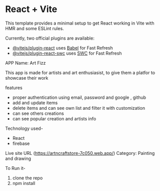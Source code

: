 # React + Vite

This template provides a minimal setup to get React working in Vite with HMR and some ESLint rules.

Currently, two official plugins are available:

- [@vitejs/plugin-react](https://github.com/vitejs/vite-plugin-react/blob/main/packages/plugin-react/README.md) uses [Babel](https://babeljs.io/) for Fast Refresh
- [@vitejs/plugin-react-swc](https://github.com/vitejs/vite-plugin-react-swc) uses [SWC](https://swc.rs/) for Fast Refresh

APP Name: Art Fizz

This app is made for artists and art enthusiasist, to give them a platfor to showcase their work

features
- proper authentication using email, password and google , github
- add and update items
- delete items and can see own list and filter it with customization
- can see others creations
- can see popular creation and artists info

Technology used-
- React
- firebase

Live site URL (https://artncraftstore-7c050.web.app/)
Category: Painting and drawing

To Run it-
1. clone the repo
2. npm install

